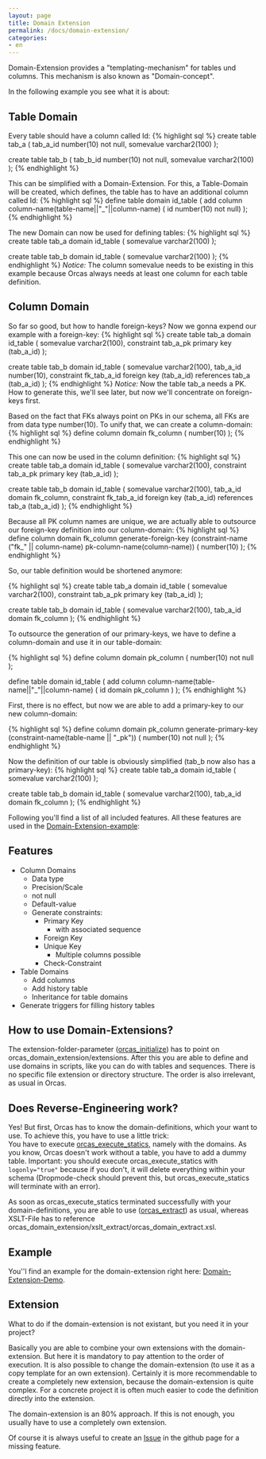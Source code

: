 ```yaml
---
layout: page
title: Domain Extension
permalink: /docs/domain-extension/
categories: 
- en
---
```


Domain-Extension provides a "templating-mechanism" for tables und columns. This mechanism is also known as "Domain-concept".

In the following example you see what it is about:

## Table Domain

Every table should have a column called Id:
{% highlight sql %}
create table tab_a
(
  tab_a_id         number(10)          not null,
  somevalue        varchar2(100)
);

create table tab_b
(
  tab_b_id         number(10)          not null,
  somevalue        varchar2(100)
);
{% endhighlight %}

This can be simplified with a Domain-Extension. For this, a Table-Domain will be created, which defines, the table has to have an additional column called Id:
{% highlight sql %}
define table domain id_table
(
  add column column-name(table-name||"_"||column-name) ( id number(10) not null)
);
{% endhighlight %}

The new Domain can now be used for defining tables:
{% highlight sql %}
create table tab_a domain id_table
(
  somevalue        varchar2(100)
);

create table tab_b domain id_table
(
  somevalue        varchar2(100)
);
{% endhighlight %}
*Notice:* The column somevalue needs to be existing in this example because Orcas always needs at least one column for each table definition.

## Column Domain
So far so good, but how to handle foreign-keys? Now we gonna expend our example with a foreign-key:
{% highlight sql %}
create table tab_a domain id_table
(
  somevalue        varchar2(100),
  constraint tab_a_pk primary key (tab_a_id)
);

create table tab_b domain id_table
(
  somevalue      varchar2(100),
  tab_a_id       number(10),
  constraint fk_tab_a_id foreign key (tab_a_id) references tab_a (tab_a_id)
);
{% endhighlight %}
*Notice:* Now the table tab_a needs a PK. How to generate this, we'll see later, but now we'll concentrate on foreign-keys first.

Based on the fact that FKs always point on PKs in our schema, all FKs are from data type number(10). To unify that, we can create a column-domain:
{% highlight sql %}
define column domain fk_column
(
  number(10)
);
{% endhighlight %}

This one can now be used in the column definition:
{% highlight sql %}
create table tab_a domain id_table
(
  somevalue        varchar2(100),
  constraint tab_a_pk primary key (tab_a_id)
);

create table tab_b domain id_table
(
  somevalue      varchar2(100),
  tab_a_id       domain fk_column,
  constraint fk_tab_a_id foreign key (tab_a_id) references tab_a (tab_a_id)
);
{% endhighlight %}

Because all PK column names are unique, we are actually able to outsource our foreign-key definition into our column-domain:
{% highlight sql %}
define column domain fk_column
generate-foreign-key (constraint-name ("fk_" || column-name) pk-column-name(column-name))
(
  number(10)
);
{% endhighlight %}

So, our table definition would be shortened anymore:

{% highlight sql %}
create table tab_a domain id_table
(
  somevalue        varchar2(100),
  constraint tab_a_pk primary key (tab_a_id)
);

create table tab_b domain id_table
(
  somevalue      varchar2(100),
  tab_a_id       domain fk_column
);
{% endhighlight %}

To outsource the generation of our primary-keys, we have to define a column-domain and use it in our table-domain:

{% highlight sql %}
define column domain pk_column
(
  number(10) not null
);

define table domain id_table
(
  add column column-name(table-name||"_"||column-name) ( id domain pk_column )
);
{% endhighlight %}

First, there is no effect, but now we are able to add a primary-key to our new column-domain:

{% highlight sql %}
define column domain pk_column
generate-primary-key (constraint-name(table-name || "_pk"))
(
  number(10) not null
);
{% endhighlight %}

Now the definition of our table is obviously simplified (tab_b now also has a primary-key):
{% highlight sql %}
create table tab_a domain id_table
(
  somevalue        varchar2(100)
);

create table tab_b domain id_table
(
  somevalue      varchar2(100),
  tab_a_id       domain fk_column
);
{% endhighlight %}

Following you'll find a list of all included features. All these features are used in the [Domain-Extension-example]({{site.baseurl}}/docs/examples/#domain_extension_demo):

## Features

* Column Domains
  * Data type
  * Precision/Scale
  * not null
  * Default-value
  * Generate constraints:
    * Primary Key
      * with associated sequence
    * Foreign Key
    * Unique Key
      * Multiple columns possible
    * Check-Constraint 
* Table Domains
  * Add columns
  * Add history table
  * Inheritance for table domains
* Generate triggers for filling history tables


## How to use Domain-Extensions?

The extension-folder-parameter ([orcas_initialize]({{site.baseurl}}/docs/ant-tasks/#orcas_initialize)) has to point on orcas_domain_extension/extensions.
After this you are able to define and use domains in scripts, like you can do with tables and sequences. There is no specific file extension or directory structure. The order is also irrelevant, as usual in Orcas.

## Does Reverse-Engineering work?

Yes! But first, Orcas has to know the domain-definitions, which your want to use. To achieve this, you have to use a little trick:
<br/>You have to execute [orcas_execute_statics]({{site.baseurl}}/docs/ant-tasks/#orcas_execute_statics), namely with the domains. As you know, Orcas doesn't work without a table, you have to add a dummy table. Important: you should execute orcas_execute_statics with <code>logonly="true"</code> because if you don't, it will delete everything within your schema (Dropmode-check should prevent this, but orcas_execute_statics will terminate with an error).

As soon as orcas_execute_statics terminated successfully with your domain-definitions, you are able to use ([orcas_extract]({{site.baseurl}}/docs/ant-tasks/#orcas_extract)) as usual, whereas XSLT-File has to reference orcas_domain_extension/xslt_extract/orcas_domain_extract.xsl.

## Example
You''l find an example for the domain-extension right here: [Domain-Extension-Demo]({{site.baseurl}}/docs/examples/#domain_extension_demo).

## Extension
What to do if the domain-extension is not existant, but you need it in your project?

Basically you are able to combine your own extensions with the domain-extension. But here it is mandatory to pay attention to the order of execution. It is also possible to change the domain-extension (to use it as a copy template for an own extension).
Certainly it is more recommendable to create a completely new extension, because the domain-extension is quite complex. For a concrete project it is often much easier to code the definition directly into the extension.

The domain-extension is an 80% approach. If this is not enough, you usually have to use a completely own extension. 

Of course it is always useful to create an <a href="{{ site.github_issues }}">Issue</a> in the github page for a missing feature.
